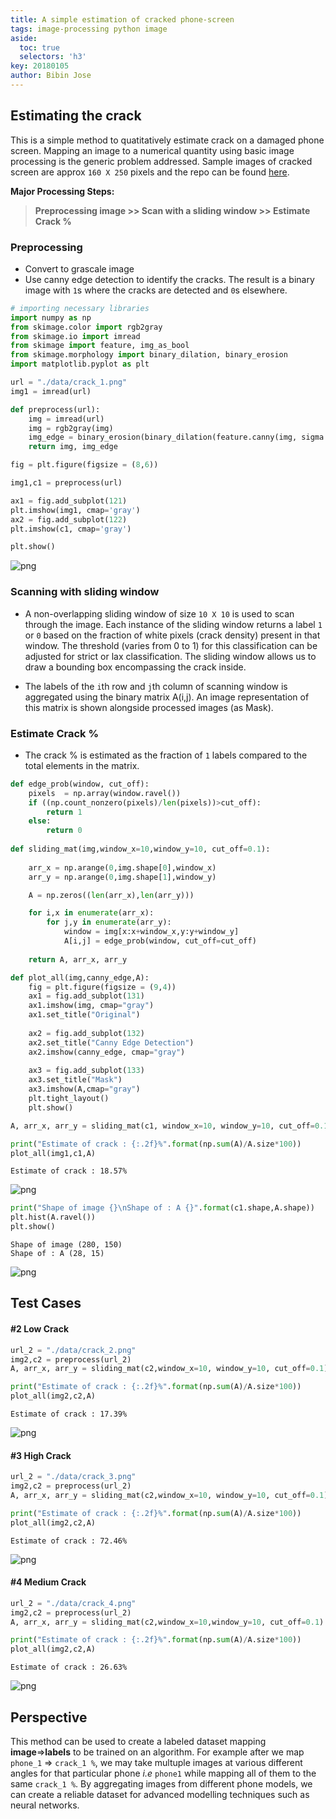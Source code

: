 ```yaml
---
title: A simple estimation of cracked phone-screen
tags: image-processing python image
aside:
  toc: true
  selectors: 'h3'
key: 20180105
author: Bibin Jose
---
```

## Estimating the crack

This is a simple method to quatitatively estimate crack on a damaged phone screen. Mapping an image to a numerical quantity using basic image processing is the generic problem addressed. Sample images of cracked screen are approx `160 X 250` pixels and the repo can be found [here](https://github.com/bibinmjose/phone_crack_estimation.git).

__Major Processing Steps:__

> **Preprocessing image >> Scan with a sliding window >> Estimate Crack %**

### Preprocessing

 - Convert to grascale image
 - Use canny edge detection to identify the cracks. The result is a binary image with `1`s where the cracks are detected and `0`s elsewhere.


```python
# importing necessary libraries
import numpy as np
from skimage.color import rgb2gray
from skimage.io import imread
from skimage import feature, img_as_bool
from skimage.morphology import binary_dilation, binary_erosion
import matplotlib.pyplot as plt
```


```python
url = "./data/crack_1.png"
img1 = imread(url)

def preprocess(url):
    img = imread(url)
    img = rgb2gray(img)
    img_edge = binary_erosion(binary_dilation(feature.canny(img, sigma =.1)))
    return img, img_edge
```


```python
fig = plt.figure(figsize = (8,6))

img1,c1 = preprocess(url)

ax1 = fig.add_subplot(121)
plt.imshow(img1, cmap='gray')
ax2 = fig.add_subplot(122)
plt.imshow(c1, cmap='gray')

plt.show()
```


![png](/assets/20180105/output_3_1.png)


### Scanning with sliding window

 - A non-overlapping sliding window of size `10 X 10` is used to scan through the image. Each instance of the sliding window returns a label `1` or `0` based on the fraction of white pixels (crack density) present in that window. The threshold (varies from 0 to 1) for this classification can be adjusted for strict or lax classification. The sliding window allows us to draw a bounding box encompassing the crack inside.
 
 - The labels of the `i`th row and `j`th column of scanning window is aggregated using the binary matrix A(i,j). An image representation of this matrix is shown alongside processed images (as Mask).

### Estimate Crack %

 - The crack % is estimated as the fraction of `1` labels compared to the total elements in the matrix.

```python
def edge_prob(window, cut_off):
    pixels  = np.array(window.ravel())
    if ((np.count_nonzero(pixels)/len(pixels))>cut_off):
        return 1
    else:
        return 0
    
def sliding_mat(img,window_x=10,window_y=10, cut_off=0.1):
    
    arr_x = np.arange(0,img.shape[0],window_x)
    arr_y = np.arange(0,img.shape[1],window_y)

    A = np.zeros((len(arr_x),len(arr_y)))

    for i,x in enumerate(arr_x):
        for j,y in enumerate(arr_y):
            window = img[x:x+window_x,y:y+window_y]
            A[i,j] = edge_prob(window, cut_off=cut_off)
    
    return A, arr_x, arr_y

def plot_all(img,canny_edge,A):
    fig = plt.figure(figsize = (9,4))
    ax1 = fig.add_subplot(131)
    ax1.imshow(img, cmap="gray")
    ax1.set_title("Original")
    
    ax2 = fig.add_subplot(132)
    ax2.set_title("Canny Edge Detection")
    ax2.imshow(canny_edge, cmap="gray")
    
    ax3 = fig.add_subplot(133)
    ax3.set_title("Mask")
    ax3.imshow(A,cmap="gray")
    plt.tight_layout()
    plt.show()

A, arr_x, arr_y = sliding_mat(c1, window_x=10, window_y=10, cut_off=0.1)

print("Estimate of crack : {:.2f}%".format(np.sum(A)/A.size*100))
plot_all(img1,c1,A)
```

    Estimate of crack : 18.57%

![png](/assets/20180105/output_5_1.png)

```python
print("Shape of image {}\nShape of : A {}".format(c1.shape,A.shape))
plt.hist(A.ravel())
plt.show()
```

    Shape of image (280, 150)
    Shape of : A (28, 15)

![png](/assets/20180105/output_6_1.png)


## Test Cases 
####  #2 Low Crack


```python
url_2 = "./data/crack_2.png"
img2,c2 = preprocess(url_2)
A, arr_x, arr_y = sliding_mat(c2,window_x=10, window_y=10, cut_off=0.1)

print("Estimate of crack : {:.2f}%".format(np.sum(A)/A.size*100))
plot_all(img2,c2,A)
```
    Estimate of crack : 17.39%
    


![png](/assets/20180105/output_8_2.png)


####  #3 High Crack


```python
url_2 = "./data/crack_3.png"
img2,c2 = preprocess(url_2)
A, arr_x, arr_y = sliding_mat(c2,window_x=10, window_y=10, cut_off=0.1)

print("Estimate of crack : {:.2f}%".format(np.sum(A)/A.size*100))
plot_all(img2,c2,A)
```
    Estimate of crack : 72.46%
    


![png](/assets/20180105/output_10_2.png)


####  #4 Medium Crack


```python
url_2 = "./data/crack_4.png"
img2,c2 = preprocess(url_2)
A, arr_x, arr_y = sliding_mat(c2,window_x=10,window_y=10, cut_off=0.1)

print("Estimate of crack : {:.2f}%".format(np.sum(A)/A.size*100))
plot_all(img2,c2,A)
```

    Estimate of crack : 26.63%
    


![png](/assets/20180105/output_12_2.png)


## Perspective
This method can be used to create a labeled dataset mapping __image__=>__labels__ to be trained on an algorithm. For example after we map `phone_1` => `crack_1 %`, we may take multuple images at various different angles for that particular phone _i.e_ `phone1` while mapping all of them to the same `crack_1 %`. By aggregating images from different phone models, we can create a reliable dataset for advanced modelling techniques such as neural networks.

<br>
